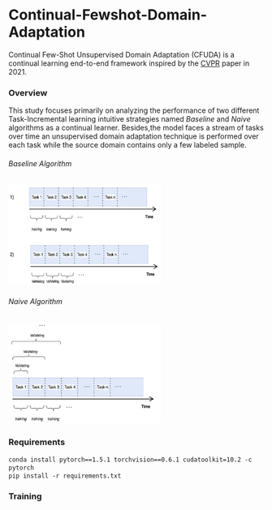 # Continual-Fewshot-Domain-Adaptation
Continual Few-Shot Unsupervised Domain Adaptation (CFUDA) is a continual learning end-to-end framework inspired by the [CVPR](http://xyue.io/pcs-fuda/) paper in 2021. 

### Overview
This study focuses primarily on analyzing the performance of two different Task-Incremental learning intuitive strategies named *Baseline* and
*Naive* algorithms as a continual learner. Besides,the model faces a stream of tasks over time an unsupervised domain adaptation technique is performed over each task while the source domain contains only a few labeled sample. 



###### Baseline Algorithm                                    
   
<img src="image/baseline.png" width="300" height="200"> 


###### Naive Algorithm 
<img src="image/NAIVE.png" width="300" height="200"> 

<!-- <p float="left">
  <img src="/image/baseline.png" width="200" />
  <img src="/image/NAIVE.png" width="200" /> 
</p> -->



### Requirements
    conda install pytorch==1.5.1 torchvision==0.6.1 cudatoolkit=10.2 -c pytorch
    pip install -r requirements.txt
    
### Training
    


